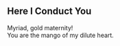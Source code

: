 Here I Conduct You
------------------
Myriad, gold maternity!  
You are the mango of my dilute heart.  
